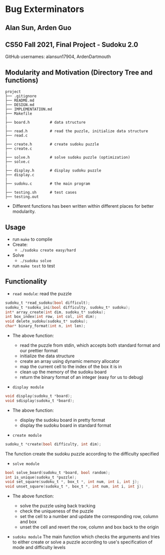 # Bug Exterminators 
## Alan Sun, Arden Guo
## CS50 Fall 2021, Final Project - Sudoku 2.0

GitHub usernames: alansun17904, ArdenDartmouth

## Modularity and Motivation (Directory Tree and functions)
```
project
├── .gitignore
├── README.md		
├── DESIGN.md
├──	IMPLEMENTATION.md
├──	Makefile
|	
├──	board.h			# data structure
|
├──	read.h			# read the puzzle, initialize data structure
├──	read.c
|
├──	create.h		# create sudoku puzzle
├──	create.c
|
├──	solve.h			# solve sudoku puzzle (optimization)
├──	solve.c
|
├──	display.h		# display sudoku puzzle
├──	display.c
|
├──	sudoku.c		# the main program
│
├── testing.sh		# test cases
├── testing.out

```
- Different functions has been written within different places for better modularity.

## Usage

- run `make` to complie
- Create:
    - `./sudoku create easy/hard`
- Solve
    - `./sudoku solve`
- run `make test` to test

## Functionality

- `read module`: read the puzzle
```c
sudoku_t *read_sudoku(bool difficult);
sudoku_t *sudoku_ini(bool difficulty, sudoku_t* sudoku);
int* array_create(int dim, sudoku_t* sudoku);
int box_index(int row, int col, int dim);
void delete_sudoku(sudoku_t* sudoku);
char* binary_format(int n, int len);
```
- The above function:
    - read the puzzle from stdin, which accepts both standard format and our prettier format
    - initialize the data structure
    - create an array using dynamic memory allocator
    - map the current cell to the index of the box it is in
    - clean up the memory of the sudoku board
    - return the binary format of an integer (easy for us to debug)

- `display module`
```c
void display(sudoku_t *board);
void sdisplay(sudoku_t *board);
```
- The above function:
    - display the sudoku board in pretty format
    - display the sudoku board in standard format

- `create module`
```c
sudoku_t *create(bool difficulty, int dim);
```
The function create the sudoku puzzle according to the difficulty specified

- `solve module`
```c
bool solve_board(sudoku_t *board, bool random);
int is_unique(sudoku_t *puzzle);
void set_square(sudoku_t *, box_t *, int num, int i, int j);
void unset_square(sudoku_t *, box_t *, int num, int i, int j);
```
- The above function:
    - solve the puzzle using back tracking
    - check the uniqueness of the puzzle
    - set the cell to a number and update the corresponding row, column and box 
    - unset the cell and revert the row, column and box back to the origin

- `sudoku module`
The main function which checks the arguments and tries to either create or solve a puzzle according to 
use's specification of mode and difficulty levels 



